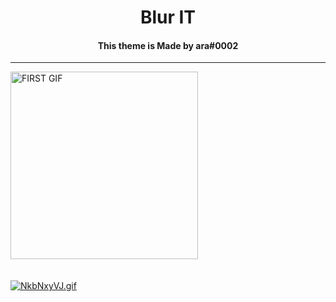 <h1 align=center>Blur IT</h1>

<h4 align=center>This theme is Made by ara#0002</h4>
<hr>

<a href="https://gifyu.com/image/1bmG"><img src="https://s6.gifyu.com/images/F36N64sg.gif" width="300px" alt="FIRST GIF"/></a><br>
<br>
<br>
<a href="https://gifyu.com/image/1b7v"><img src="https://s6.gifyu.com/images/NkbNxyVJ.gif" alt="NkbNxyVJ.gif" border="0" /></a>
